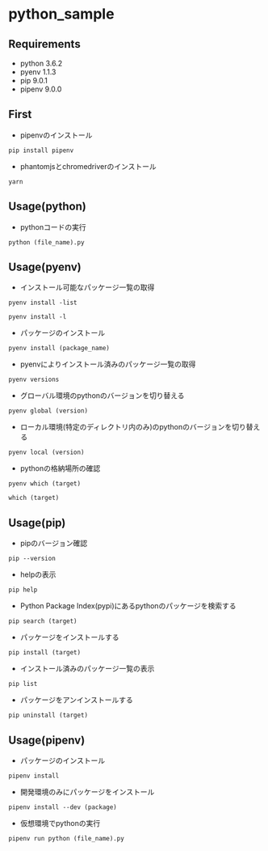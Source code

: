 # python_sample

## Requirements
- python 3.6.2
- pyenv 1.1.3
- pip 9.0.1
- pipenv 9.0.0

## First
- pipenvのインストール

```
pip install pipenv
```

- phantomjsとchromedriverのインストール

```
yarn
```

## Usage(python)
- pythonコードの実行

```
python (file_name).py
```

## Usage(pyenv)
- インストール可能なパッケージ一覧の取得

```
pyenv install -list
```

```
pyenv install -l
```

- パッケージのインストール

```
pyenv install (package_name)
```

- pyenvによりインストール済みのパッケージ一覧の取得

```
pyenv versions
```

- グローバル環境のpythonのバージョンを切り替える

```
pyenv global (version)
```

- ローカル環境(特定のディレクトリ内のみ)のpythonのバージョンを切り替える

```
pyenv local (version)
```

- pythonの格納場所の確認

```
pyenv which (target)
```

```
which (target)
```

## Usage(pip)
- pipのバージョン確認

```
pip --version
```

- helpの表示

```
pip help
```

- Python Package Index(pypi)にあるpythonのパッケージを検索する

```
pip search (target)
```

- パッケージをインストールする

```
pip install (target)
```

- インストール済みのパッケージ一覧の表示

```
pip list
```

- パッケージをアンインストールする

```
pip uninstall (target)
```

## Usage(pipenv)
- パッケージのインストール

```
pipenv install
```

- 開発環境のみにパッケージをインストール

```
pipenv install --dev (package)
```

- 仮想環境でpythonの実行

```
pipenv run python (file_name).py
```

